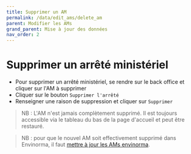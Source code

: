 ```yaml
---
title: Supprimer un AM
permalink: /data/edit_ams/delete_am
parent: Modifier les AMs
grand_parent: Mise à jour des données
nav_order: 2
---
```


# Supprimer un arrêté ministériel

- Pour supprimer un arrêté ministériel, se rendre sur le back office et cliquer sur l'AM à supprimer
- Cliquer sur le bouton `Supprimer l'arrêté`
- Renseigner une raison de suppression et cliquer sur `Supprimer`

> NB : L'AM n'est jamais complètement supprimé. Il est toujours accessible via le tableau du bas de la page d'accueil et peut être restauré.

> NB : pour que le nouvel AM soit effectivement supprimé dans Envinorma, il faut [mettre à jour les AMs envinorma](/data/am).
